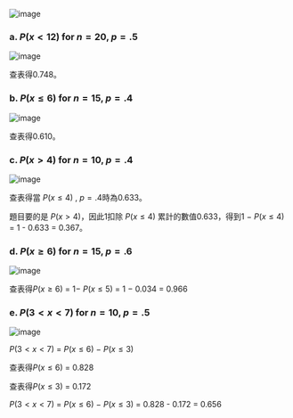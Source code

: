 ![image](https://github.com/user-attachments/assets/f7198614-cfd3-427d-b37a-f801f973c4ed)



### a. $P(x < 12)$ for $n = 20$, $p = .5$

![image](https://github.com/user-attachments/assets/2b893056-ae70-44e3-914b-9fb12f336bfb)

查表得0.748。

### b. $P(x \leq 6)$ for $n = 15$, $p = .4$

![image](https://github.com/user-attachments/assets/bb3dd0a5-4419-4d9d-8c58-d2a8e129a4d7)

查表得0.610。

### c. $P(x > 4)$ for $n = 10$, $p = .4$

![image](https://github.com/user-attachments/assets/c8a5062b-354e-480a-9183-56f3273b3e0f)

查表得當 $P(x ≤ 4)$ , $p = .4$時為0.633。

題目要的是 $P(x > 4)$，因此1扣除 $P(x ≤ 4)$ 累計的數值0.633，得到1 − $P(x ≤ 4 )$ = 1 - 0.633 = 0.367。

### d. $P(x \geq 6)$ for $n = 15$, $p = .6$

![image](https://github.com/user-attachments/assets/c6a3ca44-39c7-4f3a-bcbd-918ff03074ea)

查表得$P(x≥6)$ = 1− $P(x≤5)$ = 1 − 0.034 = 0.966

### e. $P(3 < x < 7)$ for $n = 10$, $p = .5$

![image](https://github.com/user-attachments/assets/3f68cd74-5501-4ef0-bcfd-bd25c8505359)

$P(3<x<7)$ = $P(x≤6)$ − $P(x≤3)$

查表得$P(x≤6)$ = 0.828

查表得$P(x≤3)$ = 0.172

$P(3<x<7)$ = $P(x≤6)$ − $P(x≤3)$ = 0.828 - 0.172 = 0.656
